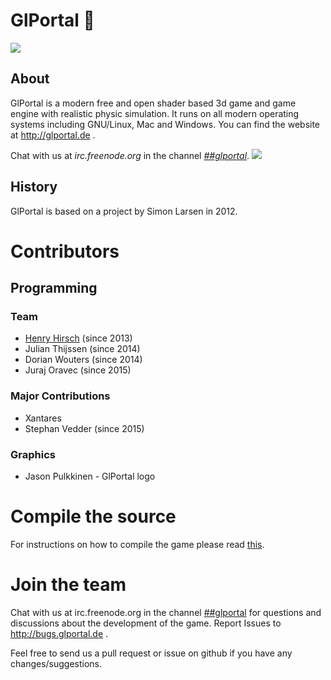 # GlPortal :cake:
<a href="https://jenkins.glportal.de/job/GlPortal/"><img src="https://jenkins.glportal.de/buildStatus/icon?job=GlPortal"></a>

## About
GlPortal is a modern free and open shader based 3d game and game engine with realistic physic simulation.
It runs on all modern operating systems including GNU/Linux, Mac and Windows.
You can find the website at http://glportal.de .

Chat with us at *irc.freenode.org* in the channel [*##glportal*](https://webchat.freenode.net/).
<img src="http://glportal.de/glportal.gif">

## History 
GlPortal is based on a project by Simon Larsen in 2012.
# Contributors
## Programming
### Team
- [Henry Hirsch](http://w3-net.de/) (since 2013)
- Julian Thijssen (since 2014)
- Dorian Wouters (since 2014)
- Juraj Oravec (since 2015)


### Major Contributions
- Xantares
- Stephan Vedder (since 2015)

### Graphics
- Jason Pulkkinen - GlPortal logo

# Compile the source
For instructions on how to compile the game please read [this](COMPILE.md).
# Join the team
Chat with us at irc.freenode.org in the channel [##glportal]((https://webchat.freenode.net/))
for questions and discussions about the development of the game.
Report Issues to http://bugs.glportal.de .

Feel free to send us a pull request or issue on github if you have any changes/suggestions.
